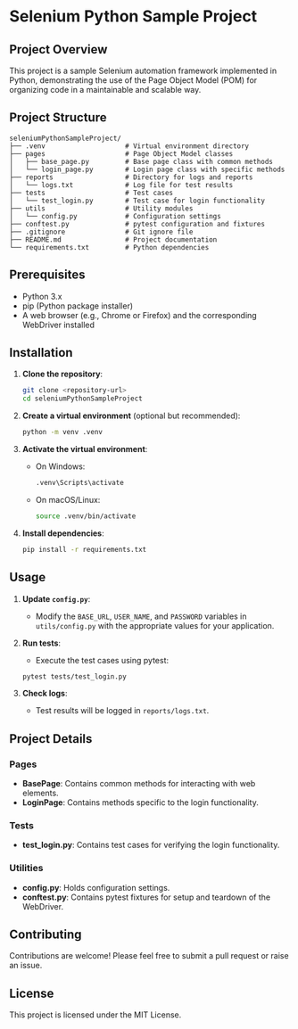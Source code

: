 # Selenium Python Sample Project

## Project Overview
This project is a sample Selenium automation framework implemented in Python, demonstrating the use of the Page Object Model (POM) for organizing code in a maintainable and scalable way.

## Project Structure
```
seleniumPythonSampleProject/
├── .venv                    # Virtual environment directory
├── pages                    # Page Object Model classes
│   ├── base_page.py         # Base page class with common methods
│   └── login_page.py        # Login page class with specific methods
├── reports                  # Directory for logs and reports
│   └── logs.txt             # Log file for test results
├── tests                    # Test cases
│   └── test_login.py        # Test case for login functionality
├── utils                    # Utility modules
│   └── config.py            # Configuration settings
├── conftest.py              # pytest configuration and fixtures
├── .gitignore               # Git ignore file
├── README.md                # Project documentation
└── requirements.txt         # Python dependencies
```

## Prerequisites
- Python 3.x
- pip (Python package installer)
- A web browser (e.g., Chrome or Firefox) and the corresponding WebDriver installed

## Installation

1. **Clone the repository**:
   ```bash
   git clone <repository-url>
   cd seleniumPythonSampleProject
   ```

2. **Create a virtual environment** (optional but recommended):
   ```bash
   python -m venv .venv
   ```

3. **Activate the virtual environment**:
   - On Windows:
     ```bash
     .venv\Scripts\activate
     ```
   - On macOS/Linux:
     ```bash
     source .venv/bin/activate
     ```

4. **Install dependencies**:
   ```bash
   pip install -r requirements.txt
   ```

## Usage

1. **Update `config.py`**:
   - Modify the `BASE_URL`, `USER_NAME`, and `PASSWORD` variables in `utils/config.py` with the appropriate values for your application.

2. **Run tests**:
   - Execute the test cases using pytest:
   ```bash
   pytest tests/test_login.py
   ```

3. **Check logs**:
   - Test results will be logged in `reports/logs.txt`.

## Project Details

### Pages
- **BasePage**: Contains common methods for interacting with web elements.
- **LoginPage**: Contains methods specific to the login functionality.

### Tests
- **test_login.py**: Contains test cases for verifying the login functionality.

### Utilities
- **config.py**: Holds configuration settings.
- **conftest.py**: Contains pytest fixtures for setup and teardown of the WebDriver.

## Contributing
Contributions are welcome! Please feel free to submit a pull request or raise an issue.

## License
This project is licensed under the MIT License.
